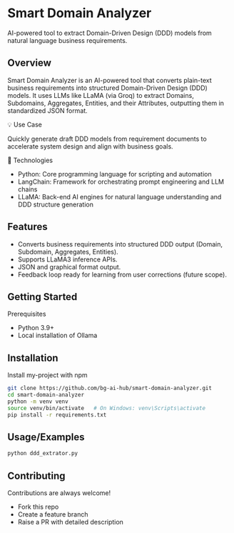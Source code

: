 
# Smart Domain Analyzer

AI-powered tool to extract Domain-Driven Design (DDD) models from natural language business requirements.




## Overview
Smart Domain Analyzer is an AI-powered tool that converts plain-text business requirements into structured Domain-Driven Design (DDD) models. It uses LLMs like LLaMA (via Groq) to extract Domains, Subdomains, Aggregates, Entities, and their Attributes, outputting them in standardized JSON format.

💡 Use Case

Quickly generate draft DDD models from requirement documents to accelerate system design and align with business goals.

🧰 Technologies

- Python: Core programming language for scripting and automation
- LangChain: Framework for orchestrating prompt engineering and LLM chains
- LLaMA: Back-end AI engines for natural language understanding and DDD structure generation



## Features

- Converts business requirements into structured DDD output (Domain, Subdomain, Aggregates, Entities).
- Supports LLaMA3 inference APIs.
- JSON and graphical format output.
- Feedback loop ready for learning from user corrections (future scope).


## Getting Started
Prerequisites
- Python 3.9+
- Local installation of Ollama
## Installation

Install my-project with npm

```bash
git clone https://github.com/bg-ai-hub/smart-domain-analyzer.git
cd smart-domain-analyzer
python -m venv venv
source venv/bin/activate   # On Windows: venv\Scripts\activate
pip install -r requirements.txt
```
    
## Usage/Examples

```python
python ddd_extrator.py
```


## Contributing

Contributions are always welcome!
- Fork this repo
- Create a feature branch
- Raise a PR with detailed description


